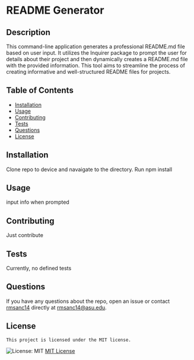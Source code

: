 # README Generator

## Description
This command-line application generates a professional README.md file based on user input. It utilizes the Inquirer package to prompt the user for details about their project and then dynamically creates a README.md file with the provided information. This tool aims to streamline the process of creating informative and well-structured README files for projects.

## Table of Contents
* [Installation](#installation)
* [Usage](#usage)
* [Contributing](#contributing)
* [Tests](#tests)
* [Questions](#questions)
* [License](#license)

## Installation
Clone repo to device and navaigate to the directory. Run npm install 

## Usage
input info when prompted

## Contributing
Just contribute

## Tests
Currently, no defined tests

## Questions
If you have any questions about the repo, open an issue or contact [rmsanc14](https://github.com/rmsanc14) directly at rmsanc14@asu.edu.

## License
    This project is licensed under the MIT license.
![License: MIT](https://img.shields.io/badge/License-MIT-yellow.svg)
[MIT License](https://opensource.org/licenses/MIT)
